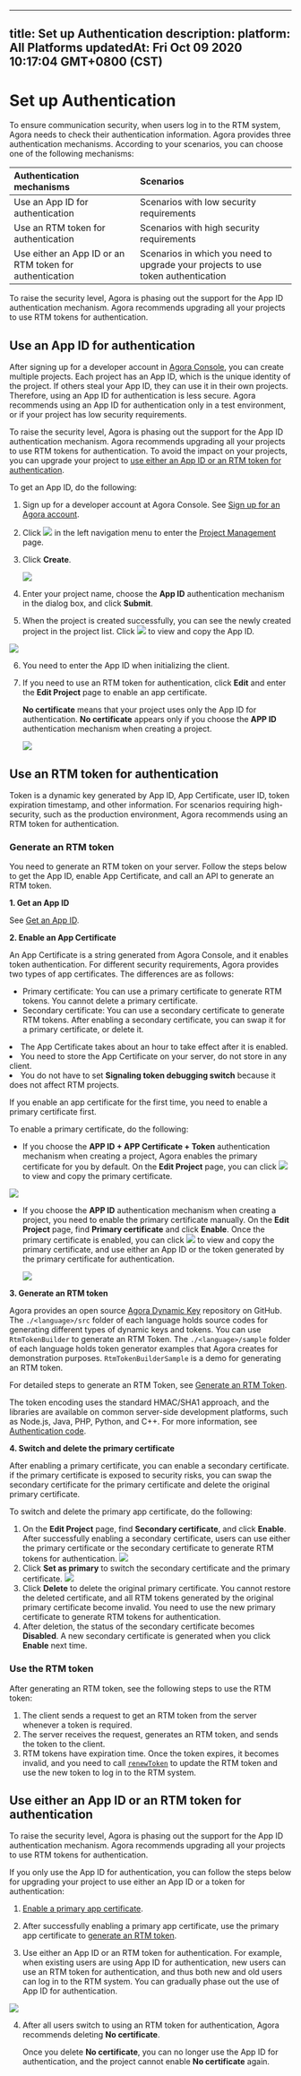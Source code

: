 
---
title: Set up Authentication
description: 
platform: All Platforms
updatedAt: Fri Oct 09 2020 10:17:04 GMT+0800 (CST)
---
# Set up Authentication
To ensure communication security, when users log in to the RTM system, Agora needs to check their authentication information. Agora provides three authentication mechanisms. According to your scenarios, you can choose one of the following mechanisms:

| Authentication mechanisms                          | Scenarios                                                    |
| :------------------------------------------------- | :----------------------------------------------------------- |
| Use an App ID for authentication                   | Scenarios with low security requirements                     |
| Use an RTM token for authentication                     | Scenarios with high security requirements                    |
| Use either an App ID or an RTM token for authentication | Scenarios in which you need to upgrade your projects to use token authentication |

<div class="alert warning">To raise the security level, Agora is phasing out the support for the App ID authentication mechanism. Agora recommends upgrading all your projects to use RTM tokens for authentication.</div>

## <a name = "appid"></a>Use an App ID for authentication

After signing up for a developer account in [Agora Console](https://console.agora.io/), you can create multiple projects. Each project has an App ID, which is the unique identity of the project. If others steal your App ID, they can use it in their own projects. Therefore, using an App ID for authentication is less secure. Agora recommends using an App ID for authentication only in a test environment, or if your project has low security requirements.

<div class="alert warning">To raise the security level, Agora is phasing out the support for the App ID authentication mechanism. Agora recommends upgrading all your projects to use RTM tokens for authentication. To avoid the impact on your projects, you can upgrade your project to <a href="#appid_token">use either an App ID or an RTM token for authentication</a >.</div>

<a name = "Get-an-App-ID"></a>To get an App ID, do the following:

1. Sign up for a developer account at Agora Console. See [Sign up for an Agora account](https://docs.agora.io/en/Agora%20Platform/sign_in_and_sign_up).

2. Click ![](https://web-cdn.agora.io/docs-files/1551254998344) in the left navigation menu to enter the [Project Management](https://console.agora.io/projects) page.

3. Click **Create**.
   
	 ![](https://web-cdn.agora.io/docs-files/1574924327108)

4. Enter your project name, choose the **App ID** authentication mechanism in the dialog box, and click **Submit**.

5. When the project is created successfully, you can see the newly created project in the project list. Click ![](https://web-cdn.agora.io/docs-files/1592488399929) to view and copy the App ID.

  ![](https://web-cdn.agora.io/docs-files/1574924570426)

6. You need to enter the App ID when initializing the client.

7. If you need to use an RTM token for authentication, click **Edit** and enter the **Edit Project** page to enable an app certificate.

   <div class="alert note"><b>No certificate</b> means that your project uses only the App ID for authentication. <b>No certificate</b> appears only if you choose the <b>APP ID</b> authentication mechanism when creating a project.</div>

   ![](https://web-cdn.agora.io/docs-files/1592535218973)

## <a name = "Token"></a>Use an RTM token for authentication

Token is a dynamic key generated by App ID, App Certificate, user ID, token expiration timestamp, and other information. For scenarios requiring high-security, such as the production environment, Agora recommends using an RTM token for authentication.

### Generate an RTM token

You need to generate an RTM token on your server. Follow the steps below to get the App ID, enable App Certificate, and call an API to generate an RTM token.

**1. Get an App ID**

See [Get an App ID](#Get-an-App-ID).

**<a name = "appcertificate"></a>2. Enable an App Certificate**

An App Certificate is a string generated from Agora Console, and it enables token authentication. For different security requirements, Agora provides two types of app certificates. The differences are as follows:

- Primary certificate: You can use a primary certificate to generate RTM tokens. You cannot delete a primary certificate.
- Secondary certificate: You can use a secondary certificate to generate RTM tokens. After enabling a secondary certificate, you can swap it for a primary certificate, or delete it.

<div class="alert note"><li>The App Certificate takes about an hour to take effect after it is enabled.<li>You need to store the App Certificate on your server, do not store in any client.<li>You do not have to set <b>Signaling token debugging switch</b> because it does not affect RTM projects.</li></div>

If you enable an app certificate for the first time, you need to enable a primary certificate first.

To enable a primary certificate, do the following:

- If you choose the **APP ID + APP Certificate + Token** authentication mechanism when creating a project, Agora enables the primary certificate for you by default. On the **Edit Project** page, you can click ![](https://web-cdn.agora.io/docs-files/1592488399929) to view and copy the primary certificate.

 ![](https://web-cdn.agora.io/docs-files/1592535534341)

- If you choose the **APP ID** authentication mechanism when creating a project, you need to enable the primary certificate manually. On the **Edit Project** page, find **Primary certificate** and click **Enable**. Once the primary certificate is enabled, you can click ![](https://web-cdn.agora.io/docs-files/1592488399929) to view and copy the primary certificate, and use either an App ID or the token generated by the primary certificate for authentication. 

  ![](https://web-cdn.agora.io/docs-files/1592535218973)

**<a name = "generatetoken"></a>3. Generate an RTM token**

Agora provides an open source [Agora Dynamic Key](https://github.com/AgoraIO/Tools/tree/master/DynamicKey/AgoraDynamicKey) repository on GitHub. The `./<language>/src` folder of each language holds source codes for generating different types of dynamic keys and tokens. You can use `RtmTokenBuilder` to generate an RTM Token. The `./<language>/sample` folder of each language holds token generator examples that Agora creates for demonstration purposes. `RtmTokenBuilderSample` is a demo for generating an RTM token. 

For detailed steps to generate an RTM Token, see [Generate an RTM Token](../../en/Real-time-Messaging/token_server_rtm.md).

<div class="alert note">The token encoding uses the standard HMAC/SHA1 approach, and the libraries are available on common server-side development platforms, such as Node.js, Java, PHP, Python, and C++. For more information, see <a href="http://en.wikipedia.org/wiki/Hash-based_message_authentication_code">Authentication code</a>.</div>

**4. Switch and delete the primary certificate**

After enabling a primary certificate, you can enable a secondary certificate. if the primary certificate is exposed to security risks, you can swap the secondary certificate for the primary certificate and delete the original primary certificate.

To switch and delete the primary app certificate, do the following:

1. On the **Edit Project** page, find **Secondary certificate**, and click **Enable**. After successfully enabling a secondary certificate, users can use either the primary certificate or the secondary certificate to generate RTM tokens for authentication.
  ![](https://web-cdn.agora.io/docs-files/1592536905533)
2.  Click **Set as primary** to switch the secondary certificate and the primary certificate.
   ![](https://web-cdn.agora.io/docs-files/1592536920087)
3. Click **Delete** to delete the original primary certificate. You cannot restore the deleted certificate, and all RTM tokens generated by the original primary certificate become invalid. You need to use the new primary certificate to generate RTM tokens for authentication.
4. After deletion, the status of the secondary certificate becomes **Disabled**. A new secondary certificate is generated when you click **Enable** next time.

### Use the RTM token

After generating an RTM token, see the following steps to use the RTM token:

1. The client sends a request to get an RTM token from the server whenever a token is required.
2. The server receives the request, generates an RTM token, and sends the token to the client.
3. RTM tokens have expiration time. Once the token expires, it becomes invalid, and you need to call <a href="https://docs.agora.io/en/Real-time-Messaging/API%20Reference/RTM_cpp/classagora_1_1rtm_1_1_i_rtm_service.html#a2c33be67bfec02d69041f1e8978f4559">`renewToken`</a> to update the RTM token and use the new token to log in to the RTM system.

## <a name="appid_token"></a>Use either an App ID or an RTM token for authentication

<div class="alert warning">To raise the security level, Agora is phasing out the support for the App ID authentication mechanism. Agora recommends upgrading all your projects to use RTM tokens for authentication.</div>

If you only use the App ID for authentication, you can follow the steps below for upgrading your project to use either an App ID or a token for authentication:

1. [Enable a primary app certificate](#appcertificate). 

2. After successfully enabling a primary app certificate, use the primary app certificate to [generate an RTM token](#generatetoken).

3. Use either an App ID or an RTM token for authentication. For example, when existing users are using App ID for authentication, new users can use an RTM token for authentication, and thus both new and old users can log in to the RTM system. You can gradually phase out the use of App ID for authentication.

 ![](https://web-cdn.agora.io/docs-files/1593500372631)

4. After all users switch to using an RTM token for authentication, Agora recommends deleting **No certificate**.

	<div class="alert warning">Once you delete <b>No certificate</b>, you can no longer use the App ID for authentication, and the project cannot enable <b>No certificate</b> again.</div>
